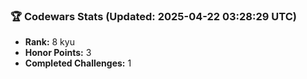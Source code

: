 ### 🏆 Codewars Stats (Updated: 2025-04-22 03:28:29 UTC)

- **Rank:** 8 kyu
- **Honor Points:** 3
- **Completed Challenges:** 1
